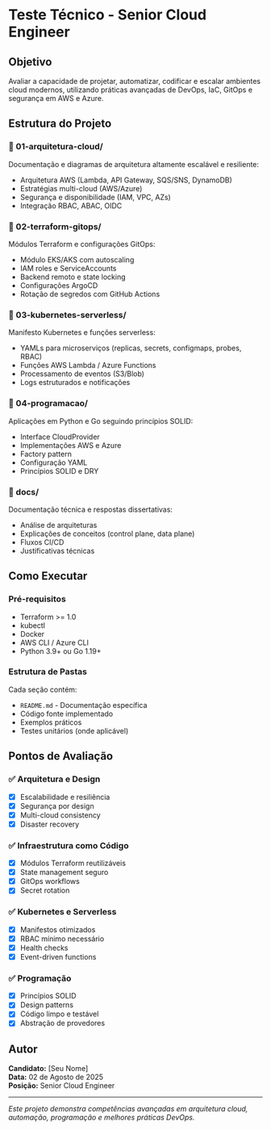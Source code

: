# Teste Técnico - Senior Cloud Engineer

## Objetivo
Avaliar a capacidade de projetar, automatizar, codificar e escalar ambientes cloud modernos, utilizando práticas avançadas de DevOps, IaC, GitOps e segurança em AWS e Azure.

## Estrutura do Projeto

### 📁 01-arquitetura-cloud/
Documentação e diagramas de arquitetura altamente escalável e resiliente:
- Arquitetura AWS (Lambda, API Gateway, SQS/SNS, DynamoDB)
- Estratégias multi-cloud (AWS/Azure)
- Segurança e disponibilidade (IAM, VPC, AZs)
- Integração RBAC, ABAC, OIDC

### 📁 02-terraform-gitops/
Módulos Terraform e configurações GitOps:
- Módulo EKS/AKS com autoscaling
- IAM roles e ServiceAccounts
- Backend remoto e state locking
- Configurações ArgoCD
- Rotação de segredos com GitHub Actions

### 📁 03-kubernetes-serverless/
Manifesto Kubernetes e funções serverless:
- YAMLs para microserviços (replicas, secrets, configmaps, probes, RBAC)
- Funções AWS Lambda / Azure Functions
- Processamento de eventos (S3/Blob)
- Logs estruturados e notificações

### 📁 04-programacao/
Aplicações em Python e Go seguindo princípios SOLID:
- Interface CloudProvider
- Implementações AWS e Azure
- Factory pattern
- Configuração YAML
- Princípios SOLID e DRY

### 📁 docs/
Documentação técnica e respostas dissertativas:
- Análise de arquiteturas
- Explicações de conceitos (control plane, data plane)
- Fluxos CI/CD
- Justificativas técnicas

## Como Executar

### Pré-requisitos
- Terraform >= 1.0
- kubectl
- Docker
- AWS CLI / Azure CLI
- Python 3.9+ ou Go 1.19+

### Estrutura de Pastas
Cada seção contém:
- `README.md` - Documentação específica
- Código fonte implementado
- Exemplos práticos
- Testes unitários (onde aplicável)

## Pontos de Avaliação

### ✅ Arquitetura e Design
- [x] Escalabilidade e resiliência
- [x] Segurança por design
- [x] Multi-cloud consistency
- [x] Disaster recovery

### ✅ Infraestrutura como Código
- [x] Módulos Terraform reutilizáveis
- [x] State management seguro
- [x] GitOps workflows
- [x] Secret rotation

### ✅ Kubernetes e Serverless
- [x] Manifestos otimizados
- [x] RBAC mínimo necessário
- [x] Health checks
- [x] Event-driven functions

### ✅ Programação
- [x] Princípios SOLID
- [x] Design patterns
- [x] Código limpo e testável
- [x] Abstração de provedores

## Autor
**Candidato:** [Seu Nome]  
**Data:** 02 de Agosto de 2025  
**Posição:** Senior Cloud Engineer  

---
*Este projeto demonstra competências avançadas em arquitetura cloud, automação, programação e melhores práticas DevOps.*
